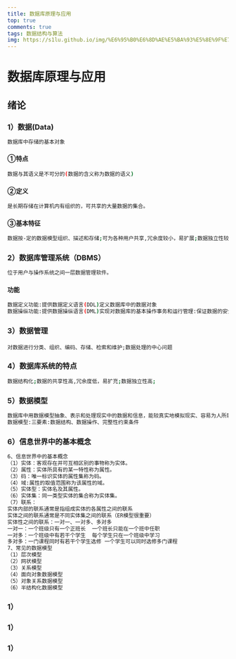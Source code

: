 ```yaml
---
title: 数据库原理与应用
top: true
comments: true
tags: 数据结构与算法
img: https://s1lu.github.io/img/%E6%95%B0%E6%8D%AE%E5%BA%93%E5%8E%9F%E7%90%86%E4%B8%8E%E5%BA%94%E7%94%A8.png
---
```


# 数据库原理与应用



## 绪论

### 1）数据(Data)

```bash
数据库中存储的基本对象
```

#### ①特点

```bash
数据与其语义是不可分的(数据的含义称为数据的语义)
```



#### ②定义

```bash
是长期存储在计算机内有组织的，可共享的大量数据的集合。
```



#### ③基本特征

```bash
数据按-定的数据模型组织、描述和存储;可为各种用户共享,冗余度较小，易扩展;数据独立性较高。
```





### 2）数据库管理系统（DBMS）

```bash
位于用户与操作系统之间一层数据管理软件。
```

#### 功能

```bash
数据定义功能:提供数据定义语言(DDL)定义数据库中的数据对象
数据操纵功能:提供数据操纵语言(DML)实现对数据库的基本操作事务和运行管理:保证数据的安全性、完整性
```



### 3）数据管理

```ba
对数据进行分类、组织、编码、存储、检索和维护;数据处理的中心问题
```





### 4）数据库系统的特点

```bash
数据结构化;数据的共享性高,冗余度低，易扩充;数据独立性高;
```



### 5）数据模型

```bash
数据库中用数据模型抽象、表示和处理现实中的数据和信息，能较真实地模拟现实、容易为人所理解、便于在计算机上实现
数据模型:三要素:数据结构、数据操作、完整性约束条件
```



### 6）信息世界中的基本概念

```bash
6、信息世界中的基本概念
（1）实体：客观存在并可互相区别的事物称为实体。
（2）属性：实体所具有的某一特性称为属性。
（3）码：唯一标识实体的属性集称为码。
（4）域:属性的取值范围称为该属性的域。
（5）实体型：实体名及其属性。
（6）实体集：同一类型实体的集合称为实体集。
（7）联系：
实体内部的联系通常是指组成实体的各属性之间的联系
实体之间的联系通常是不同实体集之间的联系（ER模型很重要）
实体性之间的联系：一对一、一对多、多对多
一对一：一个班级只有一个正班长  一个班长只能在一个班中任职
一对多：一个班级中有若干个学生  每个学生只在一个班级中学习
多对多：一门课程同时有若干个学生选修 一个学生可以同时选修多门课程
7、常见的数据模型
（1）层次模型
（2）网状模型
（3）关系模型
（4）面向对象数据模型
（5）对象关系数据模型
（6）半结构化数据模型

```

### 1）

### 1）

### 1）

